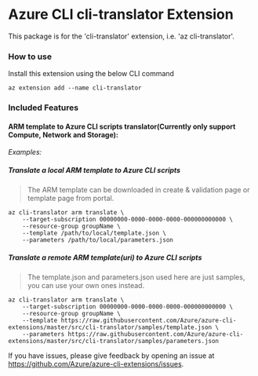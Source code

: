 # Azure CLI cli-translator Extension #
This package is for the 'cli-translator' extension, i.e. 'az cli-translator'.

### How to use ###
Install this extension using the below CLI command
```
az extension add --name cli-translator
```

### Included Features
#### ARM template to Azure CLI scripts translator(Currently only support Compute, Network and Storage):
*Examples:*

##### Translate a local ARM template to Azure CLI scripts

> The ARM template can be downloaded in create & validation page or template page from portal.

```
az cli-translator arm translate \
    --target-subscription 00000000-0000-0000-0000-000000000000 \
    --resource-group groupName \
    --template /path/to/local/template.json \
    --parameters /path/to/local/parameters.json
```

##### Translate a remote ARM template(uri) to Azure CLI scripts

> The template.json and parameters.json used here are just samples, you can use your own ones instead.

```
az cli-translator arm translate \
    --target-subscription 00000000-0000-0000-0000-000000000000 \
    --resource-group groupName \
    --template https://raw.githubusercontent.com/Azure/azure-cli-extensions/master/src/cli-translator/samples/template.json \
    --parameters https://raw.githubusercontent.com/Azure/azure-cli-extensions/master/src/cli-translator/samples/parameters.json
```

If you have issues, please give feedback by opening an issue at https://github.com/Azure/azure-cli-extensions/issues.

